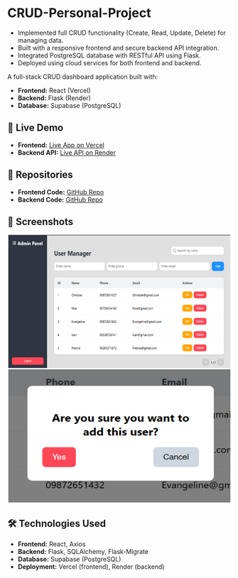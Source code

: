 # CRUD-Personal-Project

- Implemented full CRUD functionality (Create, Read, Update, Delete) for managing data.
- Built with a responsive frontend and secure backend API integration.
- Integrated PostgreSQL database with RESTful API using Flask.
- Deployed using cloud services for both frontend and backend.

A full-stack CRUD dashboard application built with:
- **Frontend:** React (Vercel)
- **Backend:** Flask (Render)
- **Database:** Supabase (PostgreSQL)

## 🚀 Live Demo
- **Frontend:** [Live App on Vercel](https://crud-personal-david.vercel.app/)
- **Backend API:** [Live API on Render](https://crud-backend-q5f8.onrender.com/)

## 📂 Repositories
- **Frontend Code:** [GitHub Repo](https://github.com/Chrisvid8/CRUD-Frontend)
- **Backend Code:** [GitHub Repo](https://github.com/Chrisvid8/CRUD-Backend)

## 📸 Screenshots
<p align="center">
  <img src="assets/dashboard.png" alt="Dashboard Screenshot" width="500" height="300"/>
  <img src="assets/item-management.png" alt="Item Management Screenshot" width="500" height="300"/>
</p>

## 🛠️ Technologies Used
- **Frontend:** React, Axios
- **Backend:** Flask, SQLAlchemy, Flask-Migrate
- **Database:** Supabase (PostgreSQL)
- **Deployment:** Vercel (frontend), Render (backend)
